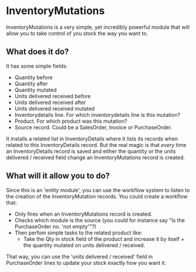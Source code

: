 # InventoryMutations

InventoryMutations is a very simple, yet incredibly powerful module that will allow you to take control of you stock the way you want to.

## What does it do?
It has some simple fields:
- Quantity before
- Quantity after
- Quantity mutated
- Units delivered received before
- Units delivered received after
- Units delivered received mutated
- Inventorydetails line. For which inventorydetails line is this mutation?
- Product. For which product was this mutation?
- Source record. Could be a SalesOrder, Invoice or PurchaseOrder.

It installs a related list in InventoryDetails where it lists its records when related to this InventoryDetails record. But the real magic is that *every* time an InventoryDetails record is saved and either the quantity or the units delivered / received field change an InventoryMutations record is created.

## What will it allow you to do?
Since this is an 'entity module', you can use the workflow system to listen to the creation of the InventoryMutation records. You could create a workflow that:
- Only fires when an InventoryMutations record is created.
- Checks which module is the source (you could for instance say "Is the PurchaseOrder no. 'not empty'"?)
- Then perfom simple tasks to the related product like:
  - Take the Qty in stock field of the product and increase it by itself + the quantity mutated on units delivered / received.

That way, you can use the 'units delivered / received' field in PurchaseOrder lines to update your stock exactly how you want it.
